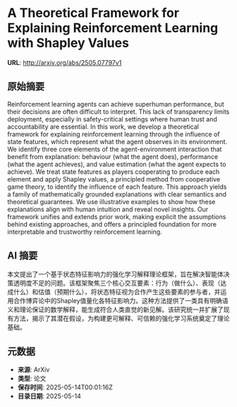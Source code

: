 # A Theoretical Framework for Explaining Reinforcement Learning with Shapley Values

**URL**: http://arxiv.org/abs/2505.07797v1

## 原始摘要

Reinforcement learning agents can achieve superhuman performance, but their
decisions are often difficult to interpret. This lack of transparency limits
deployment, especially in safety-critical settings where human trust and
accountability are essential. In this work, we develop a theoretical framework
for explaining reinforcement learning through the influence of state features,
which represent what the agent observes in its environment. We identify three
core elements of the agent-environment interaction that benefit from
explanation: behaviour (what the agent does), performance (what the agent
achieves), and value estimation (what the agent expects to achieve). We treat
state features as players cooperating to produce each element and apply Shapley
values, a principled method from cooperative game theory, to identify the
influence of each feature. This approach yields a family of mathematically
grounded explanations with clear semantics and theoretical guarantees. We use
illustrative examples to show how these explanations align with human intuition
and reveal novel insights. Our framework unifies and extends prior work, making
explicit the assumptions behind existing approaches, and offers a principled
foundation for more interpretable and trustworthy reinforcement learning.


## AI 摘要

本文提出了一个基于状态特征影响力的强化学习解释理论框架，旨在解决智能体决策透明度不足的问题。该框架聚焦三个核心交互要素：行为（做什么）、表现（达成什么）和估值（预期什么），将状态特征视为合作产生这些要素的参与者，并运用合作博弈论中的Shapley值量化各特征影响力。这种方法提供了一类具有明确语义和理论保证的数学解释，能生成符合人类直觉的新见解。该研究统一并扩展了现有方法，揭示了其潜在假设，为构建更可解释、可信赖的强化学习系统奠定了理论基础。

## 元数据

- **来源**: ArXiv
- **类型**: 论文
- **保存时间**: 2025-05-14T00:01:16Z
- **目录日期**: 2025-05-14
